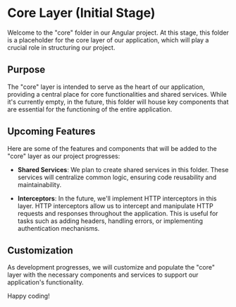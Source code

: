 # Core Layer (Initial Stage)

Welcome to the "core" folder in our Angular project. At this stage, this folder is a placeholder for the core layer of our application, which will play a crucial role in structuring our project.

## Purpose

The "core" layer is intended to serve as the heart of our application, providing a central place for core functionalities and shared services. While it's currently empty, in the future, this folder will house key components that are essential for the functioning of the entire application.

## Upcoming Features

Here are some of the features and components that will be added to the "core" layer as our project progresses:

- **Shared Services**: We plan to create shared services in this folder. These services will centralize common logic, ensuring code reusability and maintainability.

- **Interceptors**: In the future, we'll implement HTTP interceptors in this layer. HTTP interceptors allow us to intercept and manipulate HTTP requests and responses throughout the application. This is useful for tasks such as adding headers, handling errors, or implementing authentication mechanisms.

## Customization

As development progresses, we will customize and populate the "core" layer with the necessary components and services to support our application's functionality.

Happy coding!
